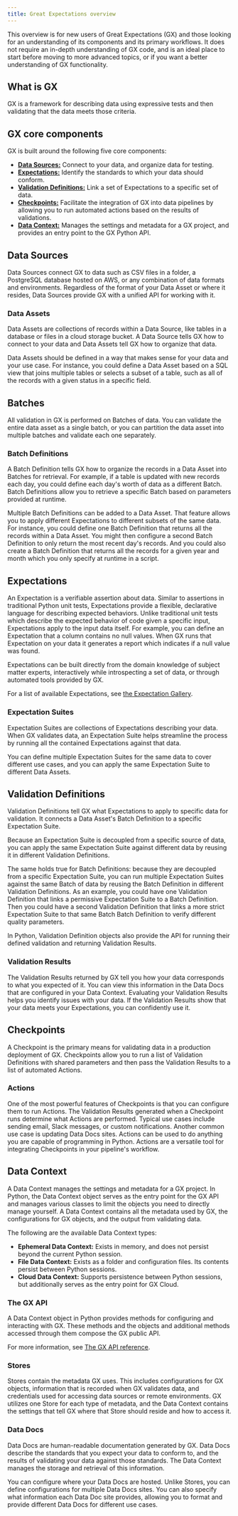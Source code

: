 ```yaml
---
title: Great Expectations overview
---
```


This overview is for new users of Great Expectations (GX) and those looking for an understanding of its components and its primary workflows. It does not require an in-depth understanding of GX code, and is an ideal place to start before moving to more advanced topics, or if you want a better understanding of GX functionality.

## What is GX

GX is a framework for describing data using expressive tests and then validating that the data meets those criteria.

## GX core components

GX is built around the following five core components:

- **[Data Sources:](#data-sources)** Connect to your data, and organize data for testing.
- **[Expectations:](#expectations)** Identify the standards to which your data should conform.
- **[Validation Definitions:](#validation-definitions)** Link a set of Expectations to a specific set of data.
- **[Checkpoints:](#checkpoints)** Facilitate the integration of GX into data pipelines by allowing you to run automated actions based on the results of validations.
- **[Data Context:](#data-context)** Manages the settings and metadata for a GX project, and provides an entry point to the GX Python API.


## Data Sources

Data Sources connect GX to data such as CSV files in a folder, a PostgreSQL database hosted on AWS, or any combination of data formats and environments. Regardless of the format of your Data Asset or where it resides, Data Sources provide GX with a unified API for working with it.

### Data Assets

Data Assets are collections of records within a Data Source, like tables in a database or files in a cloud storage bucket.  A Data Source tells GX how to connect to your data and Data Assets tell GX how to organize that data.

Data Assets should be defined in a way that makes sense for your data and your use case. For instance, you could define a Data Asset based on a SQL view that joins multiple tables or selects a subset of a table, such as all of the records with a given status in a specific field. 

## Batches

All validation in GX is performed on Batches of data. You can validate the entire data asset as a single batch, or you can partition the data asset into multiple batches and validate each one separately. 

### Batch Definitions

A Batch Definition tells GX how to organize the records in a Data Asset into Batches for retrieval. For example, if a table is updated with new records each day, you could define each day's worth of data as a different Batch. Batch Definitions allow you to retrieve a specific Batch based on parameters provided at runtime.

Multiple Batch Definitions can be added to a Data Asset.  That feature allows you to apply different Expectations to different subsets of the same data.  For instance, you could define one Batch Definition that returns all the records within a Data Asset.  You might then configure a second Batch Definition to only return the most recent day's records.  And you could also create a Batch Definition that returns all the records for a given year and month which you only specify at runtime in a script.

## Expectations

An Expectation is a verifiable assertion about data.  Similar to assertions in traditional Python unit tests, Expectations provide a flexible, declarative language for describing expected behaviors. Unlike traditional unit tests which describe the expected behavior of code given a specific input, Expectations apply to the input data itself. For example, you can define an Expectation that a column contains no null values. When GX runs that Expectation on your data it generates a report which indicates if a null value was found.

Expectations can be built directly from the domain knowledge of subject matter experts, interactively while introspecting a set of data, or through automated tools provided by GX.

For a list of available Expectations, see [the Expectation Gallery](https://greatexpectations.io/expectations/).

### Expectation Suites

Expectation Suites are collections of Expectations describing your data.  When GX validates data, an Expectation Suite helps streamline the process by running all the contained Expectations against that data.

You can define multiple Expectation Suites for the same data to cover different use cases, and you can apply the same Expectation Suite to different Data Assets.

## Validation Definitions

Validation Definitions tell GX what Expectations to apply to specific data for validation.  It connects a Data Asset's Batch Definition to a specific Expectation Suite.

Because an Expectation Suite is decoupled from a specific source of data, you can apply the same Expectation Suite against different data by reusing it in different Validation Definitions.

The same holds true for Batch Definitions: because they are decoupled from a specific Expectation Suite, you can run multiple Expectation Suites against the same Batch of data by reusing the Batch Definition in different Validation Definitions.  As an example, you could have one Validation Definition that links a permissive Expectation Suite to a Batch Definition.  Then you could have a second Validation Definition that links a more strict Expectation Suite to that same Batch Batch Definition to verify different quality parameters.

In Python, Validation Definition objects also provide the API for running their defined validation and returning Validation Results.

### Validation Results

The Validation Results returned by GX tell you how your data corresponds to what you expected of it. You can view this information in the Data Docs that are configured in your Data Context. Evaluating your Validation Results helps you identify issues with your data. If the Validation Results show that your data meets your Expectations, you can confidently use it.

## Checkpoints

A Checkpoint is the primary means for validating data in a production deployment of GX. Checkpoints allow you to run a list of Validation Definitions with shared parameters and then pass the Validation Results to a list of automated Actions.

### Actions

One of the most powerful features of Checkpoints is that you can configure them to run Actions. The Validation Results generated when a Checkpoint runs determine what Actions are performed. Typical use cases include sending email, Slack messages, or custom notifications. Another common use case is updating Data Docs sites. Actions can be used to do anything you are capable of programming in Python. Actions are a versatile tool for integrating Checkpoints in your pipeline's workflow.

## Data Context

A Data Context manages the settings and metadata for a GX project.  In Python, the Data Context object serves as the entry point for the GX API and manages various classes to limit the objects you need to directly manage yourself.  A Data Context contains all the metadata used by GX, the configurations for GX objects, and the output from validating data.

The following are the available Data Context types:
- **Ephemeral Data Context:** Exists in memory, and does not persist beyond the current Python session.
- **File Data Context:** Exists as a folder and configuration files. Its contents persist between Python sessions.
- **Cloud Data Context:** Supports persistence between Python sessions, but additionally serves as the entry point for GX Cloud.

### The GX API

A Data Context object in Python provides methods for configuring and interacting with GX.  These methods and the objects and additional methods accessed through them compose the GX public API.

For more information, see [The GX API reference](/reference/api_reference.md).

### Stores

Stores contain the metadata GX uses.  This includes configurations for GX objects, information that is recorded when GX validates data, and credentials used for accessing data sources or remote environments.  GX utilizes one Store for each type of metadata, and the Data Context contains the settings that tell GX where that Store should reside and how to access it.

### Data Docs

Data Docs are human-readable documentation generated by GX.  Data Docs describe the standards that you expect your data to conform to, and the results of validating your data against those standards.  The Data Context manages the storage and retrieval of this information.

You can configure where your Data Docs are hosted.  Unlike Stores, you can define configurations for multiple Data Docs sites.  You can also specify what information each Data Doc site provides, allowing you to format and provide different Data Docs for different use cases.